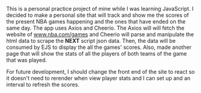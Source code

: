 This is a personal practice project of mine while I was learning JavaScript. I decided to make a personal site that will track and show me the scores of the present NBA games happening and the ones that have ended on the same day. The app uses Axios and Cheerio. The Axios will will fetch the website of www.nba.com/games and Cheerio will parse and manipulate the html data to scrape the __NEXT__ script json data. Then, the data will be consumed by EJS to display the all the games' scores. Also, made another page that will show the stats of all the players of both teams of the game that was played.

For future development, I should change the front end of the site to react so it doesn't need to rerender when view player stats and I can set up and an interval to refresh the scores.
